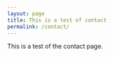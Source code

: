 ```yaml
---
layout: page
title: This is a test of contact
permalink: /contact/
---
```


This is a test of the contact page. 